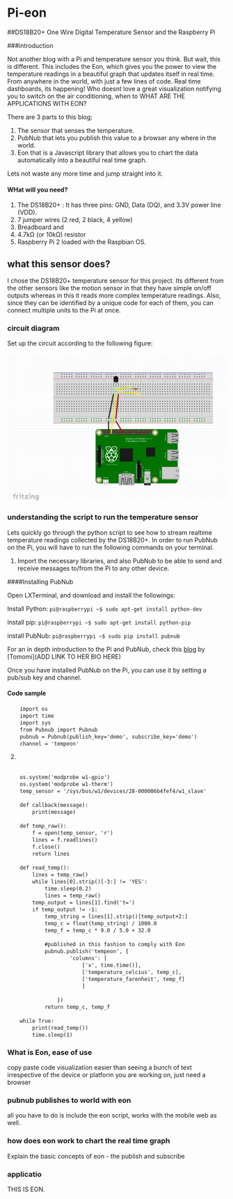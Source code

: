 # Pi-eon

##DS18B20+ One Wire Digital Temperature Sensor and the Raspberry Pi

###introduction

Not another blog with a Pi and temperature sensor you think. But wait, this is different. This includes the Eon, which gives you the power to view the temperature readings in a beautiful graph that updates itself in real time. From anywhere in the world, with just a few lines of code. Real time dashboards, its happening! Who doesnt love a great visualization notifying you to switch on the air conditioning, when to WHAT ARE THE APPLICATIONS WITH EON? 

There are 3 parts to this blog;

1. The sensor that senses the temperature.
2. PubNub that lets you publish this value to a browser any where in the world.
3. Eon that is a Javascript library that allows you to chart the data automatically into a beautiful real time graph.

Lets not waste any more time and jump straight into it.


#### WHat will you need?

1.  The DS18B20+ : It has three pins: GND, Data (DQ), and 3.3V power line (VDD). 
2.  7 jumper wires (2 red, 2 black, 4 yellow)
3.  Breadboard and 
4.  4.7kΩ (or 10kΩ) resistor
5.  Raspberry Pi 2 loaded with the Raspbian OS. 


## what this sensor does?

I chose the DS18B20+ temperature sensor for this project. Its different from the other sensors like the motion sensor in that they have simple on/off outputs whereas in this it reads more complex temperature readings. Also, since they can be identified by a unique code for each of them, you can connect multiple units to the Pi at once. 




### circuit diagram

Set up the circuit according to the following figure: 

![image](images/circuit.png)

### understanding the script to run the temperature sensor

Lets quickly go through the python script to see how to stream realtime temperature readings collected by the DS18B20+. In order to run PubNub on the Pi, you will have to run the following commands on your terminal.



1. Import the necessary libraries, and also PubNub to be able to send and receive messages to/from the Pi to any other device. 

####Installing PubNub


Open LXTerminal, and download and install the followings:

Install Python:
`pi@raspberrypi ~$ sudo apt-get install python-dev`

Install pip:
`pi@raspberrypi ~$ sudo apt-get install python-pip`

install PubNub:
`pi@raspberrypi ~$ sudo pip install pubnub`

For an in depth introduction to the Pi and PubNub, check this [blog](http://www.pubnub.com/blog/internet-of-things-101-getting-started-w-raspberry-pi/) by [Tomomi](ADD LINK TO HER BIO HERE)

Once you have installed PubNub on the Pi, you can use it by setting a pub/sub key and channel. 

#### Code sample

```
	import os
	import time
	import sys
	from Pubnub import Pubnub
	pubnub = Pubnub(publish_key='demo', subscribe_key='demo')
	channel = 'tempeon'
```


2. 

```

	os.system('modprobe w1-gpio')
	os.system('modprobe w1-therm')
	temp_sensor = '/sys/bus/w1/devices/28-000006b4fef4/w1_slave'

	def callback(message):
   		print(message)

	def temp_raw():
    	f = open(temp_sensor, 'r')
    	lines = f.readlines()
    	f.close()
    	return lines

	def read_temp():
    	lines = temp_raw()
    	while lines[0].strip()[-3:] != 'YES':
        	time.sleep(0.2)
        	lines = temp_raw()
    	temp_output = lines[1].find('t=')
    	if temp_output != -1:
        	temp_string = lines[1].strip()[temp_output+2:]
        	temp_c = float(temp_string) / 1000.0
        	temp_f = temp_c * 9.0 / 5.0 + 32.0
        
        	#published in this fashion to comply with Eon
        	pubnub.publish('tempeon', {
                	'columns': [
                    	['x', time.time()],
                    	['temperature_celcius', temp_c],
                    	['temperature_farenheit', temp_f]
                    	]
                
            	})
        	return temp_c, temp_f

	while True:
    	print(read_temp())
    	time.sleep(1)
```
### What is Eon, ease of use
copy paste code
visualization easier than seeing a bunch of text
irrespective of the device or platform you are working on, just need a browser


### pubnub publishes to world with eon
all you have to do is include the eon script, works with the mobile web as well. 

### how does eon work to chart the real time graph
Explain the basic concepts of eon - the publish and subscribe

### applicatio




THIS IS EON. 
